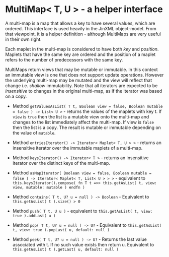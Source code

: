 # MultiMap< T, U > - a helper interface

A multi-map is a map that allows a key to have several values, which are ordered. This interface
is used heavily in the JinXML object-model. From that viewpoint, it is a helper definition - 
although MultiMaps are very useful in their own right.

Each maplet in the multi-map is considered to have both _key_ and _position_. Maplets that have the same key are ordered and the position of a maplet refers to the number of predecessors with the same key.

MultiMaps return views that may be mutable or immutable. In this context an immutable view is one that does not support update operations. However the underlying multi-map may be mutated and the view will reflect that change i.e. _shallow_ immutability.
Note that all iterators are expected to be _insensitive_ to changes in the original multi-map, as if the iterator was based on a copy. 


* Method ```getValuesAsList( T t, Boolean view = false, Boolean mutable = false ) -> List< U >``` - returns the values of the maplets with key t. If ```view``` is ```true``` then the list is a mutable view onto the multi-map and changes to the list immediately affect the multi-map. If view is ```false``` then the list is a copy. The result is mutable or immutable depending on the value of ```mutable```.

* Method ```entriesIterator() -> Iterator< Maplet< T, U > >``` - returns an insensitive iterator over the immutable maplets of a multi-map. 

* Method ```keysIterator() -> Iterator< T >``` - returns an insensitive iterator over the distinct keys of the multi-map.
* Method ```asMapIterator( Boolean view = false, Boolean mutable = false ) -> Iterator< Maplet< T, List< U > > >``` - equivalent to ```this.keysIterator().compose( fn T t =>> this.getAsList( t, view: view, mutable: mutable ) endfn )```

* Method ```contains( T t, U? u = null ) -> Boolean``` - Equivalent to ```this.getAsList( t ).size() > 0```

* Method ```push( T t, U u )``` - equivalent to ```this.getAsList( t, view: true ).addLast( u )```

* Method ```pop( T t, U? u = null ) -> U?``` - Equivalent to ```this.getAsList( t, view: true ).popLast( u, default: null )```

* Method ```peek( T t, U? u = null ) -> U?``` - Returns the last value associated with t. If no such value exists then return u. Equivalent to ```this.getAsList( t ).getLast( u, default: null )```
